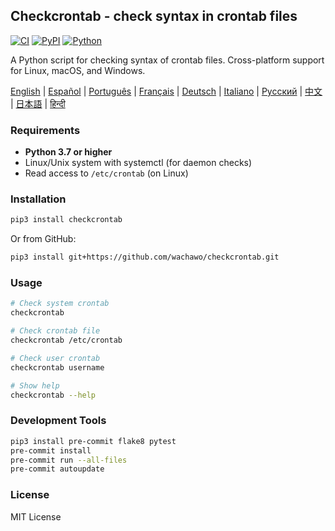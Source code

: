 ## Checkcrontab - check syntax in crontab files

[![CI](https://github.com/wachawo/checkcrontab/actions/workflows/ci.yml/badge.svg)](https://github.com/wachawo/checkcrontab/actions/workflows/ci.yml)
[![PyPI](https://img.shields.io/pypi/v/checkcrontab.svg)](https://pypi.org/project/checkcrontab/)
[![Python](https://img.shields.io/pypi/pyversions/checkcrontab.svg)](https://pypi.org/project/checkcrontab/)

A Python script for checking syntax of crontab files. Cross-platform support for Linux, macOS, and Windows.

[English](../README.md) | [Español](README_ES.md) | [Português](README_PT.md) | [Français](README_FR.md) | [Deutsch](README_DE.md) | [Italiano](README_IT.md) | [Русский](README_RU.md) | [中文](README_ZH.md) | [日本語](README_JA.md) | [हिन्दी](README_HI.md)

### Requirements

- **Python 3.7 or higher**
- Linux/Unix system with systemctl (for daemon checks)
- Read access to `/etc/crontab` (on Linux)

### Installation

```bash
pip3 install checkcrontab
```

Or from GitHub:

```bash
pip3 install git+https://github.com/wachawo/checkcrontab.git
```

### Usage

```bash
# Check system crontab
checkcrontab

# Check crontab file
checkcrontab /etc/crontab

# Check user crontab
checkcrontab username

# Show help
checkcrontab --help
```

### Development Tools

```bash
pip3 install pre-commit flake8 pytest
pre-commit install
pre-commit run --all-files
pre-commit autoupdate
```

### License

MIT License
